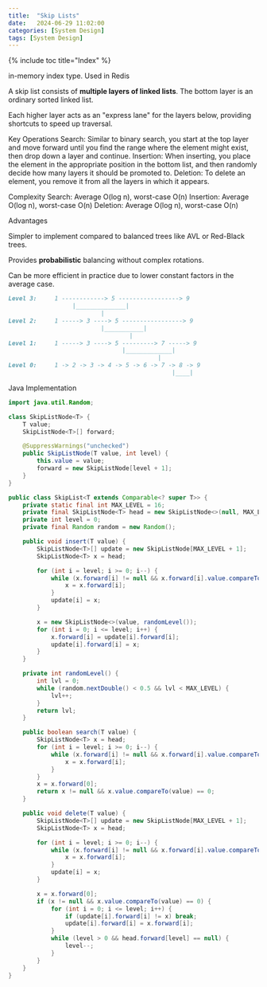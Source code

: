 ```yaml
---
title:  "Skip Lists"
date:   2024-06-29 11:02:00
categories: [System Design]
tags: [System Design]
---
```


{% include toc title="Index" %}

in-memory index type. Used in Redis

A skip list consists of **multiple layers of linked lists**.
The bottom layer is an ordinary sorted linked list.

Each higher layer acts as an "express lane" for the layers below, providing
shortcuts to speed up traversal.

Key Operations
Search: Similar to binary search, you start at the top layer and move forward
until you find the range where the element might exist, then drop down a layer
and continue.
Insertion: When inserting, you place the element in the appropriate position in
the bottom list, and then randomly decide how many layers it should be promoted
to.
Deletion: To delete an element, you remove it from all the layers in which it
appears.

Complexity
Search: Average O(log n), worst-case O(n)
Insertion: Average O(log n), worst-case O(n)
Deletion: Average O(log n), worst-case O(n)

Advantages

Simpler to implement compared to balanced trees like AVL or Red-Black trees.

Provides **probabilistic** balancing without complex rotations.

Can be more efficient in practice due to lower constant factors in the average
case.

```markdown
Level 3:     1 ------------> 5 -----------------> 9
                  |______________|
                          |
Level 2:     1 -----> 3 ----> 5 -----------------> 9
                          |___________|
                                  |
Level 1:     1 -----> 3 ----> 5 ---------> 7 -----> 9
                                |_____________|
                                          |
Level 0:     1 -> 2 -> 3 -> 4 -> 5 -> 6 -> 7 -> 8 -> 9
                                              |____|
```

Java Implementation

```java
import java.util.Random;

class SkipListNode<T> {
    T value;
    SkipListNode<T>[] forward;

    @SuppressWarnings("unchecked")
    public SkipListNode(T value, int level) {
        this.value = value;
        forward = new SkipListNode[level + 1];
    }
}

public class SkipList<T extends Comparable<? super T>> {
    private static final int MAX_LEVEL = 16;
    private final SkipListNode<T> head = new SkipListNode<>(null, MAX_LEVEL);
    private int level = 0;
    private final Random random = new Random();

    public void insert(T value) {
        SkipListNode<T>[] update = new SkipListNode[MAX_LEVEL + 1];
        SkipListNode<T> x = head;

        for (int i = level; i >= 0; i--) {
            while (x.forward[i] != null && x.forward[i].value.compareTo(value) < 0) {
                x = x.forward[i];
            }
            update[i] = x;
        }

        x = new SkipListNode<>(value, randomLevel());
        for (int i = 0; i <= level; i++) {
            x.forward[i] = update[i].forward[i];
            update[i].forward[i] = x;
        }
    }

    private int randomLevel() {
        int lvl = 0;
        while (random.nextDouble() < 0.5 && lvl < MAX_LEVEL) {
            lvl++;
        }
        return lvl;
    }

    public boolean search(T value) {
        SkipListNode<T> x = head;
        for (int i = level; i >= 0; i--) {
            while (x.forward[i] != null && x.forward[i].value.compareTo(value) < 0) {
                x = x.forward[i];
            }
        }
        x = x.forward[0];
        return x != null && x.value.compareTo(value) == 0;
    }

    public void delete(T value) {
        SkipListNode<T>[] update = new SkipListNode[MAX_LEVEL + 1];
        SkipListNode<T> x = head;

        for (int i = level; i >= 0; i--) {
            while (x.forward[i] != null && x.forward[i].value.compareTo(value) < 0) {
                x = x.forward[i];
            }
            update[i] = x;
        }

        x = x.forward[0];
        if (x != null && x.value.compareTo(value) == 0) {
            for (int i = 0; i <= level; i++) {
                if (update[i].forward[i] != x) break;
                update[i].forward[i] = x.forward[i];
            }
            while (level > 0 && head.forward[level] == null) {
                level--;
            }
        }
    }
}

```

